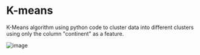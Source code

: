 # K-means
K-Means algorithm using python code to cluster data into different clusters using only the column "continent" as a feature.


![image](https://user-images.githubusercontent.com/91189264/161136785-d87a1024-2c5b-4428-8888-07b4525ef9b2.png)
